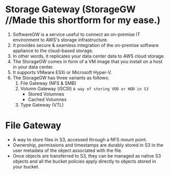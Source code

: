 # Storage Gateway (StorageGW  //Made this shortform for my ease.)

1.  SoftwareGW is a service useful to connect an on-premise IT environment to AWS's storage infrastructure.
2.  It provides secure & seamless integration of the on-premise software appliance to the cloud-based storage.
3.  In other words, it replicates your data center data to AWS cloud storage.
4.  The StorageGW comes in form of a VM image that you install on a host in your data center.
5.  It supports VMware ESXi or Microsoft Hyper-V.
6.  The StorageGW has three variants as follows:
    1.  File Gateway (NFS & SMB)
    2.  Volumn Gateway (iSCSI)  `A way of storing VDD or HDD in S3`
        * Stored Volumnes
        * Cached Volumnes
    3.  Type Gateway (VTL)

# File Gateway
  
  * A way to store files in S3, accessed through a NFS mount point.
  * Ownership, permissions and timestamps are durably stored in S3 in the user metadata of the object associated with the file.
  * Once objects are transferred to S3, they can be managed as native S3 objects and all the bucket policies apply directly to objects stored in your bucket.
